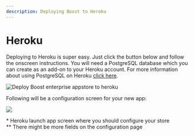 ```yaml
---
description: Deploying Boost to Heroku
---
```


# Heroku

Deploying to Heroku is super easy. Just click the button below and follow the onscreen instructions. You will need a PostgreSQL database which you can create as an add-on to your Heroku account. For more information about using PostgreSQL on Heroku [click here](https://devcenter.heroku.com/articles/heroku-postgresql).

![Deploy Boost enterprise appstore to heroku](https://www.herokucdn.com/deploy/button.svg)

Following will be a configuration screen for your new app:

![](https://github.com/LiveUI/Boost/raw/master/Other/Images/Screens/heroku-add.png)

 \* Heroku launch app screen where you should configure your store  
 \*\* There might be more fields on the configuration page

